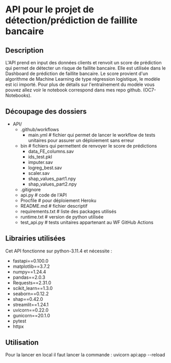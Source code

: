 # API pour le projet de détection/prédiction de faillite bancaire

## Description
L'API prend en input des données clients et renvoit un score de prédiction qui permet de détecter un risque de faillite bancaire. Elle est utilisée dans le Dashboard de prédiction de faillite bancaire.
Le score provient d'un algorithme de Machine Learning de type régression logistique, le modèle est ici importé. Pour plus de détails sur l'entraînement du modèle vous pouvez allez voir le notebook correspond dans mes repo github. (OC7-Notebooks).

## Découpage des dossiers
- API/  
  - .github/workflows
    - main.yml # fichier qui permet de lancer le workflow de tests unitaires pour assurer un déploiement sans erreur
  - bin # fichiers qui permettent de renvoyer le score de prédictions
    - data_FE_columns.sav
    - ids_test.pkl
    - imputer.sav
    - logreg_best.sav
    - scaler.sav
    - shap_values_part1.npy
    - shap_values_part2.npy
  - .gitignore
  - api.py # code de l'API
  - Procfile # pour déploiement Heroku
  - README.md # fichier descriptif
  - requirements.txt # liste des packages utilisés
  - runtime.txt # version de python utilisée
  - test_api.py # tests unitaires appartenant au WF GitHub Actions

## Librairies utilisées
Cet API fonctionne sur python-3.11.4 et nécessite :
- fastapi==0.100.0
- matplotlib==3.7.2
- numpy==1.24.4
- pandas==2.0.3
- Requests==2.31.0
- scikit_learn==1.3.0
- seaborn==0.12.2
- shap==0.42.0
- streamlit==1.24.1
- uvicorn==0.22.0
- gunicorn==20.1.0
- pytest
- httpx

## Utilisation
Pour la lancer en local il faut lancer la commande : 
uvicorn api:app --reload
